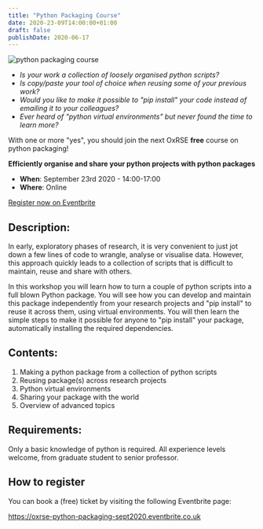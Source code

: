 ```yaml
---
title: "Python Packaging Course"
date: 2020-23-09T14:00:00+01:00
draft: false
publishDate: 2020-06-17
---
```


![python packaging course](/images/events/python_packaging_course_1080.jpg "python packaging course")

- *Is your work a collection of loosely organised python scripts?*
- *Is copy/paste your tool of choice when reusing some of your previous work?*
- *Would you like to make it possible to "pip install" your code instead of emailing it to your colleagues?*
- *Ever heard of "python virtual environments" but never found the time to learn more?*

With one or more "yes", you should join the next OxRSE **free** course on python
packaging!

**Efficiently organise and share your python projects with python packages**

- **When**: September 23rd 2020 - 14:00-17:00
- **Where**: Online

[Register now on Eventbrite](https://oxrse-python-packaging-sept2020.eventbrite.co.uk)

## Description:

In early, exploratory phases of research, it is very convenient to just jot down
a few lines of code to wrangle, analyse or visualise data.
However, this approach quickly leads to a collection of scripts that is difficult 
to maintain, reuse and share with others.

In this workshop you will learn how to turn a couple of python scripts into
a full blown Python package. You will see how you can develop and maintain
this package independently from your research projects and "pip install" to
reuse it across them, using virtual environments.
You will then learn the simple steps to make it possible for anyone to "pip
install" your package, automatically installing the required dependencies.

## Contents:

1. Making a python package from a collection of python scripts
2. Reusing package(s) across research projects
3. Python virtual environments
4. Sharing your package with the world
5. Overview of advanced topics
  
## Requirements:

Only a basic knowledge of python is required.
All experience levels welcome, from graduate student to senior professor.

## How to register

You can book a (free) ticket by visiting the following Eventbrite page:

https://oxrse-python-packaging-sept2020.eventbrite.co.uk
